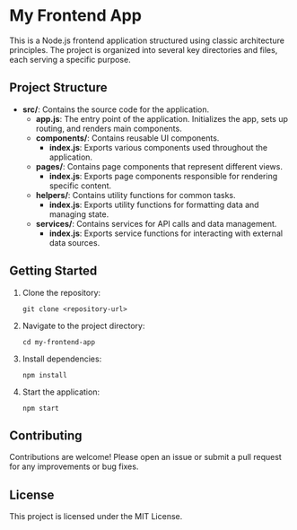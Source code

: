 # My Frontend App

This is a Node.js frontend application structured using classic architecture principles. The project is organized into several key directories and files, each serving a specific purpose.

## Project Structure

- **src/**: Contains the source code for the application.
  - **app.js**: The entry point of the application. Initializes the app, sets up routing, and renders main components.
  - **components/**: Contains reusable UI components.
    - **index.js**: Exports various components used throughout the application.
  - **pages/**: Contains page components that represent different views.
    - **index.js**: Exports page components responsible for rendering specific content.
  - **helpers/**: Contains utility functions for common tasks.
    - **index.js**: Exports utility functions for formatting data and managing state.
  - **services/**: Contains services for API calls and data management.
    - **index.js**: Exports service functions for interacting with external data sources.

## Getting Started

1. Clone the repository:
   ```
   git clone <repository-url>
   ```

2. Navigate to the project directory:
   ```
   cd my-frontend-app
   ```

3. Install dependencies:
   ```
   npm install
   ```

4. Start the application:
   ```
   npm start
   ```

## Contributing

Contributions are welcome! Please open an issue or submit a pull request for any improvements or bug fixes.

## License

This project is licensed under the MIT License.